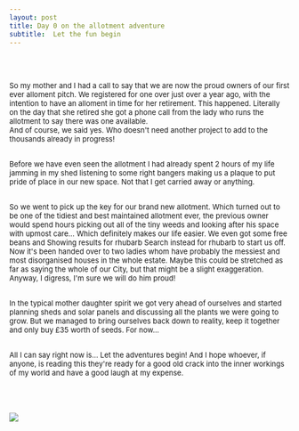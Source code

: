 ```yaml
---
layout: post
title: Day 0 on the allotment adventure
subtitle:  Let the fun begin
---
```


 <br><br>
<div class="text-left">
<div class="boxed">
  <font size="2">
      
So my mother and I had a call to say that we are now the proud owners of our first ever alloment pitch. We registered for one over just over a year ago, with the intention to have an alloment in time for her retirement. This happened. Literally on the day that she retired she got a phone call from the lady who runs the allotment to say there was one available. <br> 
And of course, we said yes. Who doesn't need another project to add to the thousands already in progress! <br><br>

Before we have even seen the allotment I had already spent 2 hours of my life jamming in my shed listening to some right bangers making us a plaque to put pride of place in our new space. Not that I get carried away or anything.<br><br>

So we went to pick up the key for our brand new allotment. Which turned out to be one of the tidiest and best maintained allotment ever, the previous owner would spend hours picking out all of the tiny weeds and looking after his space with upmost care... Which definitely makes our life easier. We even got some free beans and Showing results for rhubarb
Search instead for rhubarb to start us off. Now it's been handed over to two ladies whom have probably the messiest and most disorganised houses in the whole estate. Maybe this could be stretched as far as saying the whole of our City, but that might be a slight exaggeration. <br> Anyway, I digress, I'm sure we will do him proud! <br><br>

In the typical mother daughter spirit we got very ahead of ourselves and started planning sheds and solar panels and discussing all the plants we were going to grow. But we managed to bring ourselves back down to reality, keep it together and only buy £35 worth of seeds. For now... <br><br>

All I can say right now is... Let the adventures begin! And I hope whoever, if anyone, is reading this they're ready for a good old crack into the inner workings of my world and have a good laugh at my expense. 

</font>
    <br><br>

<div class="text-center">
  <br/>
  <img src="{{ site.baseurl }}/img/allotmentday0.jpeg"/>
</div>